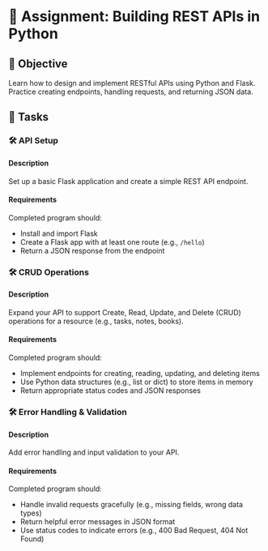 # 📘 Assignment: Building REST APIs in Python

## 🎯 Objective

Learn how to design and implement RESTful APIs using Python and Flask. Practice creating endpoints, handling requests, and returning JSON data.

## 📝 Tasks

### 🛠️ API Setup

#### Description
Set up a basic Flask application and create a simple REST API endpoint.

#### Requirements
Completed program should:

- Install and import Flask
- Create a Flask app with at least one route (e.g., `/hello`)
- Return a JSON response from the endpoint

### 🛠️ CRUD Operations

#### Description
Expand your API to support Create, Read, Update, and Delete (CRUD) operations for a resource (e.g., tasks, notes, books).

#### Requirements
Completed program should:

- Implement endpoints for creating, reading, updating, and deleting items
- Use Python data structures (e.g., list or dict) to store items in memory
- Return appropriate status codes and JSON responses

### 🛠️ Error Handling & Validation

#### Description
Add error handling and input validation to your API.

#### Requirements
Completed program should:

- Handle invalid requests gracefully (e.g., missing fields, wrong data types)
- Return helpful error messages in JSON format
- Use status codes to indicate errors (e.g., 400 Bad Request, 404 Not Found)
